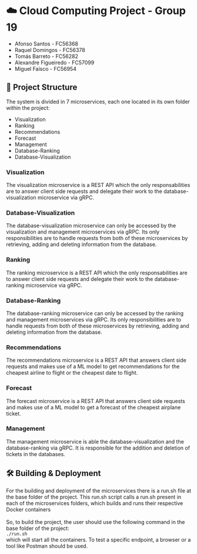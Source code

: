 # ☁️ Cloud Computing Project - Group 19 
- Afonso Santos - FC56368
- Raquel Domingos - FC56378
- Tomás Barreto - FC56282
- Alexandre Figueiredo - FC57099
- Miguel Faísco - FC56954

## 📐 Project Structure

The system is divided in 7 microservices, each one located in its own folder within the project:
- Visualization
- Ranking
- Recommendations
- Forecast
- Management
- Database-Ranking
- Database-Visualization

### Visualization

The visualization microservice is a REST API which the only responsabilities are to answer client side requests and delegate their work to the database-visualization microservice via gRPC.

### Database-Visualization

The database-visualization microservice can only be accessed by the visualization and management microservices via gRPC. Its only responsibilities are to handle requests from both of these microservices by retrieving, adding and deleting information from the database.

### Ranking

The ranking microservice is a REST API which the only responsabilities are to answer client side requests and delegate their work to the database-ranking microservice via gRPC.

### Database-Ranking

The database-ranking microservice can only be accessed by the ranking and management microservices via gRPC. Its only responsibilities are to handle requests from both of these microservices by retrieving, adding and deleting information from the database.

### Recommendations

The recommendations microservice is a REST API that answers client side requests and makes use of a ML model to get recommendations for the cheapest airline to flight or the cheapest date to flight.

### Forecast

The forecast microservice is a REST API that answers client side requests and makes use of a ML model to get a forecast of the cheapest airplane ticket.

### Management

The management microservice is able the database-visualization and the database-ranking via gRPC. It is responsible for the addition and deletion of tickets in the databases.

## 🛠️ Building & Deployment 

For the building and deployment of the microservices there is a run.sh file at the base folder of the project. This run.sh script calls a run.sh present in each of the microservices folders, which builds and runs their respective Docker containers <br>
<br>
So, to build the project, the user should use the following command in the base folder of the project: <br>
`./run.sh`<br>
which will start all the containers. To test a specific endpoint, a browser or a tool like Postman should be used.




